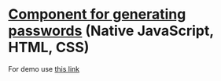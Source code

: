 # [Component for generating passwords](https://sergeyserkov.github.io/PasswordGenerator/) (Native JavaScript, HTML, CSS)

For demo use [this link](https://sergeyserkov.github.io/PasswordGenerator/) 
